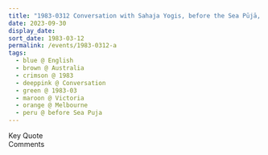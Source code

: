 ```yaml
---
title: "1983-0312 Conversation with Sahaja Yogis, before the Sea Pūjā, Melbourne, Victoria, Australia"
date: 2023-09-30
display_date: 
sort_date: 1983-03-12
permalink: /events/1983-0312-a
tags:
  - blue @ English
  - brown @ Australia
  - crimson @ 1983
  - deeppink @ Conversation
  - green @ 1983-03
  - maroon @ Victoria
  - orange @ Melbourne
  - peru @ before Sea Puja
---
```


<wave-list>
  <list-title color="green" width="75">Key Quote</list-title>
  <list-item color="BlanchedAlmond"  width="200"></list-item>
  <list-item color="Lavender"></list-item>
  <list-item color="BlanchedAlmond"></list-item>
</wave-list>

<br>

<wave-list>
  <list-title color="green" width="75">Comments</list-title>
  <list-item color="BlanchedAlmond"  width="200"></list-item>
  <list-item color="Lavender"></list-item>
  <list-item color="BlanchedAlmond"></list-item>
</wave-list>